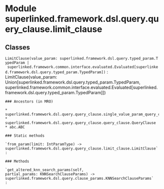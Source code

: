 Module superlinked.framework.dsl.query.query_clause.limit_clause
================================================================

Classes
-------

`LimitClause(value_param: superlinked.framework.dsl.query.typed_param.TypedParam | superlinked.framework.common.interface.evaluated.Evaluated[superlinked.framework.dsl.query.typed_param.TypedParam])`
:   LimitClause(value_param: Union[superlinked.framework.dsl.query.typed_param.TypedParam, superlinked.framework.common.interface.evaluated.Evaluated[superlinked.framework.dsl.query.typed_param.TypedParam]])

    ### Ancestors (in MRO)

    * superlinked.framework.dsl.query.query_clause.single_value_param_query_clause.SingleValueParamQueryClause
    * superlinked.framework.dsl.query.query_clause.query_clause.QueryClause
    * abc.ABC

    ### Static methods

    `from_param(limit: IntParamType) ‑> superlinked.framework.dsl.query.query_clause.limit_clause.LimitClause`
    :

    ### Methods

    `get_altered_knn_search_params(self, partial_params: KNNSearchClauseParams) ‑> superlinked.framework.dsl.query.clause_params.KNNSearchClauseParams`
    :
